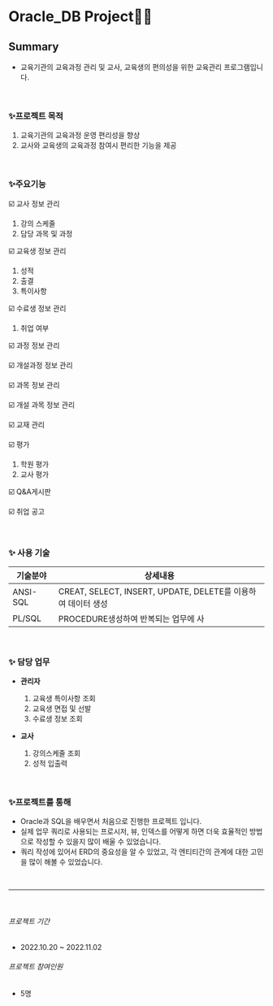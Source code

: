 # Oracle_DB Project👩‍💻

## Summary
- 교육기관의 교육과정 관리 및 교사, 교육생의 편의성을 위한 교육관리 프로그램입니다.


&nbsp;
&nbsp;

### ✨프로젝트 목적
1.  교육기관의 교육과정 운영 편리성을 향상
2.  교사와 교육생의 교육과정 참여시 편리한 기능을 제공

&nbsp;
&nbsp;


### ✨주요기능
☑️ 교사 정보 관리
 1. 강의 스케줄
 2. 담당 과목 및 과정
 
☑️ 교육생 정보 관리
 1. 성적
 2. 출결
 3. 특이사항

☑️ 수료생 정보 관리
 1. 취업 여부

☑️ 과정 정보 관리

☑️ 개설과정 정보 관리

☑️ 과목 정보 관리

☑️ 개설 과목 정보 관리

☑️ 교재 관리

☑️ 평가
 1. 학원 평가
 2. 교사 평가

☑️ Q&A게시판

☑️ 취업 공고


&nbsp;
&nbsp;


### ✨ 사용 기술
| 기술분야 | 상세내용 |
| ------ | ------ |
| ANSI-SQL | CREAT, SELECT, INSERT, UPDATE, DELETE를 이용하여 데이터 생성 |
| PL/SQL | PROCEDURE생성하여 반복되는 업무에 사 |


&nbsp;

### ✨ 담당 업무
- **관리자** 
     1. 교육생 특이사항 조회
     2. 교육생 면접 및 선발
     3. 수료생 정보 조회
&nbsp;
     
- **교사**
    1. 강의스케줄 조회
    2. 성적 입출력
    
&nbsp;
&nbsp;
&nbsp;

### ✨프로젝트를 통해
 - Oracle과 SQL을 배우면서 처음으로 진행한 프로젝트 입니다.
 - 실제 업무 쿼리로 사용되는 프로시저, 뷰, 인덱스를 어떻게 하면 더욱 효율적인 방법으로 작성할 수 있을지 많이 배울 수 있었습니다.
 - 쿼리 작성에 있어서 ERD의 중요성을 알 수 있었고, 각 엔티티간의 관계에 대한 고민을 많이 해볼 수 있었습니다.

&nbsp;
&nbsp;


---
&nbsp;
&nbsp;
###### _프로젝트 기간_
- 2022.10.20 ~ 2022.11.02


###### _프로젝트 참여인원_
- 5명


